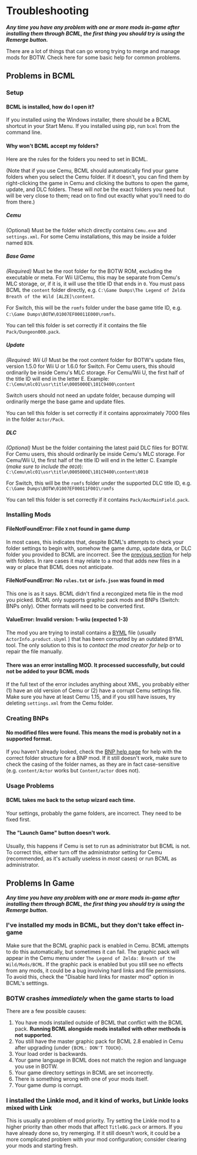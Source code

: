 # Troubleshooting

***Any time you have any problem with one or more mods in-game after installing them
through BCML, the first thing you should try is using the Remerge button.***

There are a lot of things that can go wrong trying to merge and manage mods for BOTW.
Check here for some basic help for common problems.

## Problems in BCML

### Setup

#### BCML is installed, how do I open it?

If you installed using the Windows installer, there should be a BCML shortcut in your
Start Menu. If you installed using pip, run `bcml` from the command line.

#### Why won't BCML accept my folders?

Here are the rules for the folders you need to set in BCML.

(Note that if you use Cemu, BCML should automatically find your game folders when you select the Cemu folder. If it doesn't, you can find them by right-clicking the game in Cemu and clicking the buttons to open the game, update, and DLC folders. These will *not* be the exact folders you need but will be very close to them; read on to find out exactly what you'll need to do from there.)

##### Cemu

(Optional) Must be the folder which directly contains `Cemu.exe` and `settings.xml`. For
some Cemu installations, this may be inside a folder named `BIN`.

##### Base Game

*(Required)* Must be the root folder for the BOTW ROM, excluding the executable or meta.
For Wii U/Cemu, this may be separate from Cemu's MLC storage, or, if it is, it will use
the title ID that ends in `0`. You must pass BCML the `content` folder directly, e.g.
`C:\Game Dumps\The Legend of Zelda Breath of the Wild [ALZE]\content`.

For Switch, this will be the `romfs` folder under the base game title ID, e.g.
`C:\Game Dumps\BOTW\01007EF00011E000\romfs`.

You can tell this folder is set correctly if it contains the file `Pack/Dungeon000.pack`.

##### Update

*(Required: Wii U)* Must be the root content folder for BOTW's update files, version 1.5.0
for Wii U or 1.6.0 for Switch. For Cemu users, this should ordinarily be inside Cemu's MLC
storage. For Cemu/Wii U, the first half of the title ID will end in the letter E. Example:
 `C:\Cemu\mlc01\usr\title\0005000E\101C9400\content`

Switch users should not need an update folder, because dumping will ordinarily merge the
base game and update files.

You can tell this folder is set correctly if it contains approximately 7000 files in the
folder `Actor/Pack`.

##### DLC

*(Optional)* Must be the folder containing the latest paid DLC files for BOTW. For Cemu
users, this should ordinarily be inside Cemu's MLC storage. For Cemu/Wii U, the first half
of the title ID will end in the letter C. Example (*make sure to include the `0010`*):
 `C:\Cemu\mlc01\usr\title\0005000E\101C9400\content\0010`

For Switch, this will be the `romfs` folder under the supported DLC title ID, e.g.
 `C:\Game Dumps\BOTW\01007EF00011F001\romfs`

 You can tell this folder is set correctly if it contains `Pack/AocMainField.pack`.

### Installing Mods

#### FileNotFoundError: File `X` not found in game dump

In most cases, this indicates that, despite BCML's attempts to check your folder settings
to begin with, somehow the game dump, update data, or DLC folder you provided to BCML are
incorrect. See the [previous section](#why-wont-bcml-accept-my-folders) for help with
folders. In rare cases it may relate to a mod that adds new files in a way or place that
BCML does not anticipate.

#### FileNotFoundError: No `rules.txt` or `info.json` was found in mod

This one is as it says. BCML didn't find a recongized meta file in the mod you picked.
BCML only supports graphic pack mods and BNPs (Switch: BNPs only). Other formats will need
to be converted first.

#### ValueError: Invalid version: 1-wiiu (expected 1-3)

The mod you are trying to install contains a [BYML](https://zeldamods.org/wiki/BYML) file
(usually `ActorInfo.product.sbyml` ) that has been corrupted by an outdated BYML tool. The
only solution to this is to *contact the mod creator for help* or to repair the file
manually.

#### There was an error installing MOD. It processed successfully, but could not be added to your BCML mods

If the full text of the error includes anything about XML, you probably either (1) have an
old version of Cemu or (2) have a corrupt Cemu settings file. Make sure you have at least
Cemu 1.15, and if you still have issues, try deleting `settings.xml` from the Cemu folder.

### Creating BNPs

#### No modified files were found. This means the mod is probably not in a supported format.

If you haven't already looked, check the [BNP help page](bnp.md) for help with the correct
folder structure for a BNP mod. If it still doesn't work, make sure to check the casing of
the folder names, as they are in fact case-sensitive (e.g. `content/Actor` works but
`Content/actor` does not).

### Usage Problems

#### BCML takes me back to the setup wizard each time.

Your settings, probably the game folders, are incorrect. They need to be fixed first.

#### The "Launch Game" button doesn't work.

Usually, this happens if Cemu is set to run as administrator but BCML is not. To correct
this, either turn off the administrator setting for Cemu (recommended, as it's actually
useless in *most* cases) or run BCML as administrator.

## Problems In Game

***Any time you have any problem with one or more mods in-game after installing them
through BCML, the first thing you should try is using the Remerge button.***

### I've installed my mods in BCML, but they don't take effect in-game

Make sure that the BCML graphic pack is enabled in Cemu. BCML attempts to do this
automatically, but sometimes it can fail. The graphic pack will appear in the Cemu menu
under `The Legend of Zelda: Breath of the Wild/Mods/BCML`. If the graphic pack is enabled
but you still see no effects from any mods, it could be a bug involving hard links and
file permissions. To avoid this, check the "Disable hard links for master mod" option in
BCML's setttings.

### BOTW crashes *immediately*  when the game starts to load

There are a few possible causes:

1. You have mods installed outside of BCML that conflict with the BCML pack. **Running BCML
   alongside mods installed with other methods is not supported.**
2. You still have the master graphic pack for BCML 2.8 enabled in Cemu after upgrading (under `{BCML: DON'T TOUCH}`.
3. Your load order is backwards.
4. Your game language in BCML does not match the region and language you use in BOTW.
5. Your game directory settings in BCML are set incorrectly.
6. There is something wrong with one of your mods itself.
7. Your game dump is corrupt.

### I installed the Linkle mod, and it kind of works, but Linkle looks mixed with Link

This is usually a problem of mod priority. Try setting the Linkle mod to a higher priority
than other mods that affect `TitleBG.pack` or armors. If you have already done so, try
remerging. If it still doesn't work, it could be a more complicated problem with your mod
configuration; consider clearing your mods and starting fresh.
